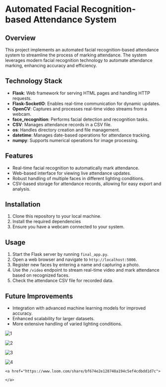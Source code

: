 # Automated Facial Recognition-based Attendance System

## Overview
This project implements an automated facial recognition-based attendance system to streamline the process of marking attendance. The system leverages modern facial recognition technology to automate attendance marking, enhancing accuracy and efficiency.

## Technology Stack
- **Flask**: Web framework for serving HTML pages and handling HTTP requests.
- **Flask-SocketIO**: Enables real-time communication for dynamic updates.
- **OpenCV**: Captures and processes real-time video streams from a webcam.
- **face_recognition**: Performs facial detection and recognition tasks.
- **CSV**: Manages attendance records in a CSV file.
- **os**: Handles directory creation and file management.
- **datetime**: Manages date-based operations for attendance tracking.
- **numpy**: Supports numerical operations for image processing.

## Features
- Real-time facial recognition to automatically mark attendance.
- Web-based interface for viewing live attendance updates.
- Robust handling of multiple faces in different lighting conditions.
- CSV-based storage for attendance records, allowing for easy export and analysis.

## Installation
1. Clone this repository to your local machine.
2. Install the required dependencies 
3. Ensure you have a webcam connected to your system.

## Usage
1. Start the Flask server by running `final_app.py`.
2. Open a web browser and navigate to `http://localhost:5000`.
3. Register new faces by entering a name and capturing a photo.
4. Use the `/video` endpoint to stream real-time video and mark attendance based on recognized faces.
5. Check the attendance CSV file for recorded data.

## Future Improvements
- Integration with advanced machine learning models for improved accuracy.
- Enhanced scalability for larger datasets.
- More extensive handling of varied lighting conditions.


![1](https://github.com/ankur9301/Face_recongnitoN_attendacne_system_personal_final_project/assets/114321826/6eb1e3d4-da31-46ef-b380-348c20ec1eb4)

![2](https://github.com/ankur9301/Face_recongnitoN_attendacne_system_personal_final_project/assets/114321826/360afe66-4152-4918-b954-4934fe3f22e7)

![3](https://github.com/ankur9301/Face_recongnitoN_attendacne_system_personal_final_project/assets/114321826/113cf706-0ca8-4b6a-b3b0-40cc436b0915)

![4](https://github.com/ankur9301/Face_recongnitoN_attendacne_system_personal_final_project/assets/114321826/e7de475c-4338-4173-a7d6-2879adaf3fa8)

    <a href="https://www.loom.com/share/bf674e2e128748a194c5ef4cdbdd1d7c">

    </a>
 
